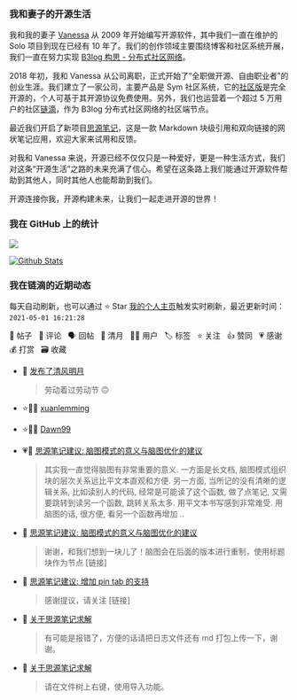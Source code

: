 ### 我和妻子的开源生活

我和我的妻子 [Vanessa](https://github.com/Vanessa219) 从 2009 年开始编写开源软件，其中我们一直在维护的 Solo 项目到现在已经有 10 年了。我们的创作领域主要围绕博客和社区系统开展，我们一直在努力实现 [B3log 构思 - 分布式社区网络](https://ld246.com/article/1546941897596)。

2018 年初，我和 Vanessa 从公司离职，正式开始了“全职做开源、自由职业者”的创业生涯。我们建立了一家公司，主要产品是 Sym 社区系统，它的[社区版](https://github.com/88250/symphony)是完全开源的，个人可基于其开源协议免费使用。另外，我们也运营着一个超过 5 万用户的社区[链滴](https://ld246.com)，作为 B3log 分布式社区网络的社区端节点。

最近我们开启了新项目[思源笔记](https://github.com/siyuan-note/siyuan)，这是一款 Markdown 块级引用和双向链接的网状笔记应用，欢迎大家来试用和反馈。

对我和 Vanessa 来说，开源已经不仅仅只是一种爱好，更是一种生活方式，我们对这条“开源生活”之路的未来充满了信心。希望在这条路上我们能通过开源软件帮助到其他人，同时其他人也能帮助到我们。

开源连接你我，开源构建未来，让我们一起走进开源的世界！

### 我在 GitHub 上的统计

<a title="Hits" target="_blank" href="https://github.com/88250/88250"><img src="https://hits.b3log.org/88250/88250.svg"></a>

[![Github Stats](https://github-readme-stats.vercel.app/api?username=88250&theme=tokyonight&show_icons=true)](https://github.com/88250)

<!--events start -->

### 我在链滴的近期动态

每天自动刷新，也可以通过 ⭐️ Star [我的个人主页](https://github.com/88250/88250)触发实时刷新，最近更新时间：`2021-05-01 16:21:28`

📝 帖子 &nbsp; 💬 评论 &nbsp; 🗣 回帖 &nbsp; 🌙 清月 &nbsp; 👨‍💻 用户 &nbsp; 🏷️ 标签 &nbsp; ⭐️ 关注 &nbsp; 👍 赞同 &nbsp; 💗 感谢 &nbsp; 💰 打赏 &nbsp; 🗃 收藏

* 🌙 [发布了清风明月](https://ld246.com/member/88250/breezemoons/1619799388768)

  > 劳动着过劳动节 🙃
* ⭐️👨‍💻 [xuanlemming](https://ld246.com/member/xuanlemming)

  > 
* ⭐️👨‍💻 [Dawn99](https://ld246.com/member/Dawn99)

  > 
* 💗📝 [思源笔记建议: 脑图模式的意义与脑图优化的建议](https://ld246.com/article/1619788812018)

  > 其实我一直觉得脑图有非常重要的意义. 一方面是长文档, 脑图模式组织块的层次关系远比平文本直观和方便. 另一方面, 当所记的没有清晰的逻辑关系, 比如读别人的代码, 经常是可能读了这个函数, 做了点笔记, 又需要跳转到读另一个函数, 跳转关系太多. 用平文本书写感到非常难受. 用脑图的话, 很方便, 看另一个函数再增加 ..
* 💬 [思源笔记建议: 脑图模式的意义与脑图优化的建议](https://ld246.com/article/1619788812018/comment/1619792982325#comments)

  > 谢谢，和我们想到一块儿了！脑图会在后面的版本进行重制，使用标题块作为节点 [链接]
* 💬 [思源笔记建议: 增加 pin tab 的支持](https://ld246.com/article/1619786428372/comment/1619788623745#comments)

  > 感谢提议，请关注 [链接]
* 💬 [关于思源笔记求解](https://ld246.com/article/1619767036841/comment/1619769179467#comments)

  > 有可能是报错了，方便的话请把日志文件还有 md 打包上传一下，谢谢。
* 💬 [关于思源笔记求解](https://ld246.com/article/1619767036841/comment/1619767511665#comments)

  > 请在文件树上右键，使用导入功能。


<!--events end -->
